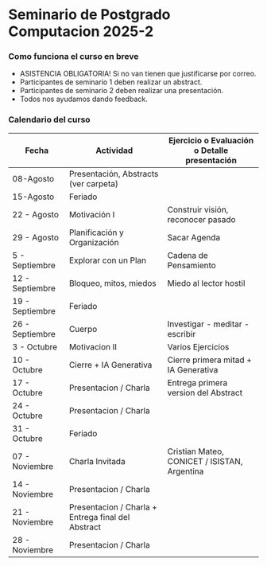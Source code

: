 # Seminario de Postgrado Computacion  2025-2

### Como funciona el curso en breve
- ASISTENCIA OBLIGATORIA! Si no van tienen que justificarse por correo.
- Participantes de seminario 1 deben realizar un abstract.
- Participantes de seminario 2 deben realizar una presentación.
- Todos nos ayudamos dando feedback.

  
### Calendario del curso 

|Fecha | Actividad | Ejercicio o Evaluación o Detalle presentación |  
|--------|-----------|------------|
|08-Agosto | Presentación, Abstracts (ver carpeta) ||
|15-Agosto | Feriado ||
|22 - Agosto| Motivación I | Construir visión, reconocer pasado|
|29 - Agosto | Planificación y Organización | Sacar Agenda|
|5 - Septiembre | Explorar con un Plan | Cadena de Pensamiento |
|12 - Septiembre | Bloqueo, mitos, miedos | Miedo al lector hostil |
|19 - Septiembre | Feriado ||
|26 - Septiembre | Cuerpo | Investigar - meditar - escribir |
|3 - Octubre | Motivacion II |Varios Ejercicios|
|10 - Octubre | Cierre + IA Generativa | Cierre primera mitad + IA Generativa |  
|17 - Octubre | Presentacion / Charla | Entrega primera version del Abstract |
|24 - Octubre | Presentacion / Charla | |
|31 - Octubre | Feriado  | |
|07 - Noviembre | Charla Invitada | Cristian Mateo, CONICET / ISISTAN, Argentina |
|14 - Noviembre | Presentacion / Charla  | |
|21 - Noviembre | Presentacion / Charla + Entrega final del Abstract ||
|28 - Noviembre | Presentacion / Charla ||
